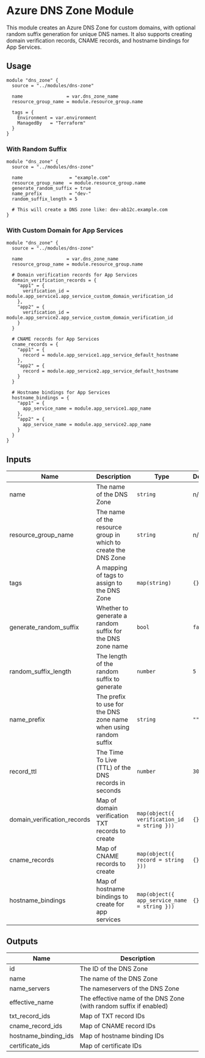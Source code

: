 # Azure DNS Zone Module

This module creates an Azure DNS Zone for custom domains, with optional random suffix generation for unique DNS names. It also supports creating domain verification records, CNAME records, and hostname bindings for App Services.

## Usage

```hcl
module "dns_zone" {
  source = "../modules/dns-zone"
  
  name                = var.dns_zone_name
  resource_group_name = module.resource_group.name
  
  tags = {
    Environment = var.environment
    ManagedBy   = "Terraform"
  }
}
```

### With Random Suffix

```hcl
module "dns_zone" {
  source = "../modules/dns-zone"
  
  name                 = "example.com"
  resource_group_name  = module.resource_group.name
  generate_random_suffix = true
  name_prefix          = "dev-"
  random_suffix_length = 5
  
  # This will create a DNS zone like: dev-ab12c.example.com
}
```

### With Custom Domain for App Services

```hcl
module "dns_zone" {
  source = "../modules/dns-zone"
  
  name                = var.dns_zone_name
  resource_group_name = module.resource_group.name
  
  # Domain verification records for App Services
  domain_verification_records = {
    "app1" = {
      verification_id = module.app_service1.app_service_custom_domain_verification_id
    },
    "app2" = {
      verification_id = module.app_service2.app_service_custom_domain_verification_id
    }
  }
  
  # CNAME records for App Services
  cname_records = {
    "app1" = {
      record = module.app_service1.app_service_default_hostname
    },
    "app2" = {
      record = module.app_service2.app_service_default_hostname
    }
  }
  
  # Hostname bindings for App Services
  hostname_bindings = {
    "app1" = {
      app_service_name = module.app_service1.app_name
    },
    "app2" = {
      app_service_name = module.app_service2.app_name
    }
  }
}
```

## Inputs

| Name | Description | Type | Default | Required |
|------|-------------|------|---------|:--------:|
| name | The name of the DNS Zone | `string` | n/a | yes |
| resource_group_name | The name of the resource group in which to create the DNS Zone | `string` | n/a | yes |
| tags | A mapping of tags to assign to the DNS Zone | `map(string)` | `{}` | no |
| generate_random_suffix | Whether to generate a random suffix for the DNS zone name | `bool` | `false` | no |
| random_suffix_length | The length of the random suffix to generate | `number` | `5` | no |
| name_prefix | The prefix to use for the DNS zone name when using random suffix | `string` | `""` | no |
| record_ttl | The Time To Live (TTL) of the DNS records in seconds | `number` | `300` | no |
| domain_verification_records | Map of domain verification TXT records to create | `map(object({ verification_id = string }))` | `{}` | no |
| cname_records | Map of CNAME records to create | `map(object({ record = string }))` | `{}` | no |
| hostname_bindings | Map of hostname bindings to create for app services | `map(object({ app_service_name = string }))` | `{}` | no |

## Outputs

| Name | Description |
|------|-------------|
| id | The ID of the DNS Zone |
| name | The name of the DNS Zone |
| name_servers | The nameservers of the DNS Zone |
| effective_name | The effective name of the DNS Zone (with random suffix if enabled) |
| txt_record_ids | Map of TXT record IDs |
| cname_record_ids | Map of CNAME record IDs |
| hostname_binding_ids | Map of hostname binding IDs |
| certificate_ids | Map of certificate IDs |
